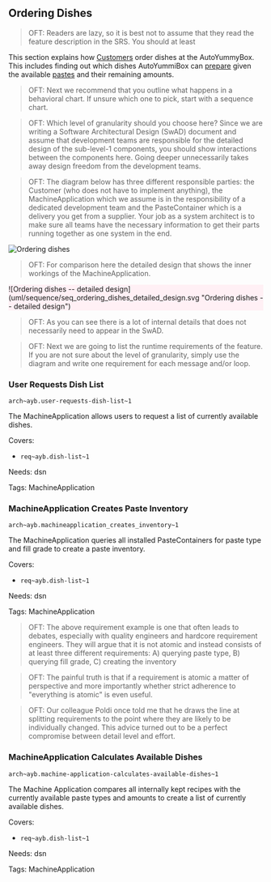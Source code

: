 <!--
  #%L
  OpenFastTrace
  %%
  Copyright (C) 2018 itsallcode.org
  %%
  This document is based on https://arc42.org by Dr. G. Starke & Dr. P. Hruschka
  with modifications and additions from itsallcode.org, licensed under CC-BY-SA 4.0
  #L%
  -->
## Ordering Dishes

> OFT: Readers are lazy, so it is best not to assume that they read the feature description in the SRS. You should at least 

This section explains how [Customers](../introduction#customer) order dishes at the AutoYummyBox. This includes finding out which dishes AutoYummiBox can [prepare](preparing_dishes.md) given the available [pastes](../glossary.md#paste) and their remaining amounts.

> OFT: Next we recommend that you outline what happens in a behavioral chart. If unsure which one to pick, start with a sequence chart.

> OFT: Which level of granularity should you choose here? Since we are writing a Software Architectural Design (SwAD) document and assume that development teams are responsible for the detailed design of the sub-level-1 components, you should show interactions between the components here. Going deeper unnecessarily takes away design freedom from the development teams.

> OFT: The diagram below has three different responsible parties: the Customer (who does not have to implement anything), the MachineApplication which we assume is in the responsibility of a dedicated development team and the PasteContainer which is a delivery you get from a supplier. Your job as a system architect is to make sure all teams have the necessary information to get their parts running together as one system in the end. 

![Ordering dishes](uml/sequence/seq_ordering_dishes.svg "Ordering dishes")

> OFT: For comparison here the detailed design that shows the inner workings of the MachineApplication.

<div style="background: lavenderblush;">
![Ordering dishes -- detailed design](uml/sequence/seq_ordering_dishes_detailed_design.svg "Ordering dishes -- detailed design")
</div>

> OFT: As you can see there is a lot of internal details that does not necessarily need to appear in the SwAD.

> OFT: Next we are going to list the runtime requirements of the feature. If you are not sure about the level of granularity, simply use the diagram and write one requirement for each message and/or loop.

### User Requests Dish List
`arch~ayb.user-requests-dish-list~1`

The MachineApplication allows users to request a list of currently available dishes.

Covers:

* `req~ayb.dish-list~1`

Needs: dsn

Tags: MachineApplication

### MachineApplication Creates Paste Inventory
`arch~ayb.machineapplication_creates_inventory~1`

The MachineApplication queries all installed PasteContainers for paste type and fill grade to create a paste inventory.

Covers:

* `req~ayb.dish-list~1`

Needs: dsn

Tags: MachineApplication

> OFT: The above requirement example is one that often leads to debates, especially with quality engineers and hardcore requirement engineers. They will argue that it is not atomic and instead consists of at least three different requirements: A) querying paste type, B) querying fill grade, C) creating the inventory

> OFT: The painful truth is that if a requirement is atomic a matter of perspective and more importantly whether strict adherence to "everything is atomic" is even useful.

> OFT: Our colleague Poldi once told me that he draws the line at splitting requirements to the point where they are likely to be individually changed. This advice turned out to be a perfect compromise between detail level and effort.

### MachineApplication Calculates Available Dishes
`arch~ayb.machine-application-calculates-available-dishes~1`

The Machine Application compares all internally kept recipes with the currently available paste types and amounts to create a list of currently available dishes.

Covers:

* `req~ayb.dish-list~1`

Needs: dsn

Tags: MachineApplication
